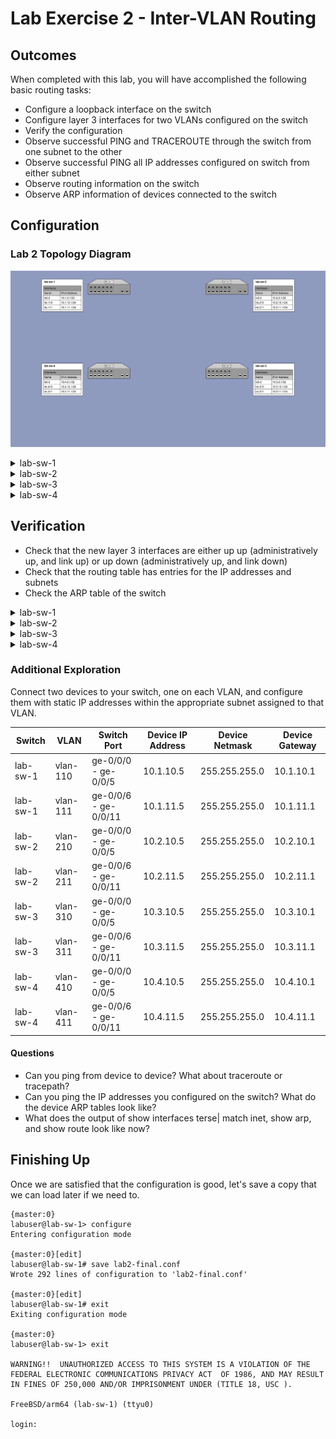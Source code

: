 # Lab Exercise 2 - Inter-VLAN Routing

## Outcomes

When completed with this lab, you will have accomplished the following basic routing tasks:
* Configure a loopback interface on the switch
* Configure layer 3 interfaces for two VLANs configured on the switch
* Verify the configuration
* Observe successful PING and TRACEROUTE through the switch from one subnet to the other
* Observe successful PING all IP addresses configured on switch from either subnet
* Observe routing information on the switch
* Observe ARP information of devices connected to the switch

## Configuration

### Lab 2 Topology Diagram
![Topology Diagram](diagram/lab2-topology_min.svg)

<details><summary>lab-sw-1</summary>

#### lab-sw-1 Configuration

* Configure layer 3 interface `lo0.0` with IP address `10.1.0.1/32`
* Configure layer 3 interface `irb.110` with IP address `10.1.10.1/24`
* Configure layer 3 interface `irb.111` with IP address `10.1.11.1/24`
* Add the layer 3 interface `irb.110` to the existing VLAN named `vlan-110` with vlan ID `110`
* Add the layer 3 interface `irb.111` to the existing VLAN named `vlan-111` with vlan ID `111`

#### lab-sw-1 Configuration Steps

```
{master:0}
labuser@lab-sw-1> configure
Entering configuration mode

{master:0}[edit]
labuser@lab-sw-1# set interfaces lo0.0 family inet address 10.1.0.1/32

{master:0}[edit]
labuser@lab-sw-1# set interfaces irb.110 family inet address 10.1.10.1/24

{master:0}[edit]
labuser@lab-sw-1# set interfaces irb.111 family inet address 10.1.11.1/24

{master:0}[edit]
labuser@lab-sw-1# set vlans vlan-110 l3-interface irb.110

{master:0}[edit]
labuser@lab-sw-1# set vlans vlan-111 l3-interface irb.111

{master:0}[edit]
labuser@lab-sw-1# commit check
configuration check succeeds

{master:0}[edit]
labuser@lab-sw-1# commit and-quit
configuration check succeeds
commit complete
Exiting configuration mode

{master:0}
labuser@lab-sw-1>
```

</details>

<details><summary>lab-sw-2</summary>

#### lab-sw-2 Configuration

* Configure layer 3 interface `lo0.0` with IP address `10.2.0.1/32`
* Configure layer 3 interface `irb.210` with IP address `10.2.10.1/24`
* Configure layer 3 interface `irb.211` with IP address `10.2.11.1/24`
* Add the layer 3 interface `irb.210` to the existing VLAN named `vlan-210` with vlan ID `210`
* Add the layer 3 interface `irb.211` to the existing VLAN named `vlan-211` with vlan ID `211`

#### lab-sw-2 Configuration Steps

```
{master:0}
labuser@lab-sw-2> configure
Entering configuration mode

{master:0}[edit]
labuser@lab-sw-2# set interfaces lo0.0 family inet address 10.2.0.1/32

{master:0}[edit]
labuser@lab-sw-2# set interfaces irb.210 family inet address 10.2.10.1/24

{master:0}[edit]
labuser@lab-sw-2# set interfaces irb.211 family inet address 10.2.11.1/24

{master:0}[edit]
labuser@lab-sw-2# set vlans vlan-210 l3-interface irb.210

{master:0}[edit]
labuser@lab-sw-2# set vlans vlan-211 l3-interface irb.211

{master:0}[edit]
labuser@lab-sw-2# commit check
configuration check succeeds

{master:0}[edit]
labuser@lab-sw-2# commit and-quit
configuration check succeeds
commit complete
Exiting configuration mode

{master:0}
labuser@lab-sw-2>
```

</details>

<details><summary>lab-sw-3</summary>

#### lab-sw-3 Configuration

* Configure layer 3 interface `lo0.0` with IP address `10.3.0.1/32`
* Configure layer 3 interface `irb.310` with IP address `10.3.10.1/24`
* Configure layer 3 interface `irb.311` with IP address `10.3.11.1/24`
* Add the layer 3 interface `irb.310` to the existing VLAN named `vlan-310` with vlan ID `310`
* Add the layer 3 interface `irb.311` to the existing VLAN named `vlan-311` with vlan ID `311`

#### lab-sw-3 Configuration Steps

```
{master:0}
labuser@lab-sw-3> configure
Entering configuration mode

{master:0}[edit]
labuser@lab-sw-3# set interfaces lo0.0 family inet address 10.3.0.1/32

{master:0}[edit]
labuser@lab-sw-3# set interfaces irb.310 family inet address 10.3.10.1/24

{master:0}[edit]
labuser@lab-sw-3# set interfaces irb.311 family inet address 10.3.11.1/24

{master:0}[edit]
labuser@lab-sw-3# set vlans vlan-310 l3-interface irb.310

{master:0}[edit]
labuser@lab-sw-3# set vlans vlan-311 l3-interface irb.311

{master:0}[edit]
labuser@lab-sw-3# commit check
configuration check succeeds

{master:0}[edit]
labuser@lab-sw-3# commit and-quit
configuration check succeeds
commit complete
Exiting configuration mode

{master:0}
labuser@lab-sw-3>
```

</details>

<details><summary>lab-sw-4</summary>

#### lab-sw-4 Configuration

* Configure layer 3 interface `lo0.0` with IP address `10.4.0.1/32`
* Configure layer 3 interface `irb.410` with IP address `10.4.10.1/24`
* Configure layer 3 interface `irb.411` with IP address `10.4.11.1/24`
* Add the layer 3 interface `irb.410` to the existing VLAN named `vlan-410` with vlan ID `410`
* Add the layer 3 interface `irb.411` to the existing VLAN named `vlan-411` with vlan ID `411`

#### lab-sw-4 Configuration Steps

```
{master:0}
labuser@lab-sw-4> configure
Entering configuration mode

{master:0}[edit]
labuser@lab-sw-4# set interfaces lo0.0 family inet address 10.4.0.1/32

{master:0}[edit]
labuser@lab-sw-4# set interfaces irb.410 family inet address 10.4.10.1/24

{master:0}[edit]
labuser@lab-sw-4# set interfaces irb.411 family inet address 10.4.11.1/24

{master:0}[edit]
labuser@lab-sw-4# set vlans vlan-410 l3-interface irb.410

{master:0}[edit]
labuser@lab-sw-4# set vlans vlan-411 l3-interface irb.411

{master:0}[edit]
labuser@lab-sw-4# commit check
configuration check succeeds

{master:0}[edit]
labuser@lab-sw-4# commit and-quit
configuration check succeeds
commit complete
Exiting configuration mode

{master:0}
labuser@lab-sw-4>
```

</details>

## Verification

* Check that the new layer 3 interfaces are either up up (administratively up, and link up) or up down (administratively up, and link down)
* Check that the routing table has entries for the IP addresses and subnets
* Check the ARP table of the switch

<details><summary>lab-sw-1</summary>

### lab-sw-1 Verification

```
{master:0}
labuser@lab-sw-1> show interfaces terse | match "Interface|inet"
Interface               Admin Link Proto    Local                 Remote
pfe-0/0/0.16383         up    up   inet
                                   inet6
pfh-0/0/0.16383         up    up   inet
pfh-0/0/0.16384         up    up   inet
bme0.0                  up    up   inet     128.0.0.1/2
irb.110                 up    down inet     10.1.10.1/24
irb.111                 up    down inet     10.1.11.1/24
jsrv.1                  up    up   inet     128.0.0.127/2
lo0.0                   up    up   inet     10.1.0.1            --> 0/0
lo0.16385               up    up   inet

{master:0}
labuser@lab-sw-1> show route terse

inet.0: 3 destinations, 3 routes (3 active, 0 holddown, 0 hidden)
Limit/Threshold: 32768/32768 destinations
+ = Active Route, - = Last Active, * = Both

A V Destination        P Prf   Metric 1   Metric 2  Next hop        AS path
* ? 10.1.0.1/32        D   0                       >lo0.0
* ? 10.1.10.1/32       L   0                        Reject
* ? 10.1.11.1/32       L   0                        Reject

{master:0}
labuser@lab-sw-1> show arp

{master:0}
labuser@lab-sw-1>
```

</details>

<details><summary>lab-sw-2</summary>

### lab-sw-2 Verification

```
{master:0}
labuser@lab-sw-2> show interfaces terse | match "Interface|inet"
Interface               Admin Link Proto    Local                 Remote
pfe-0/0/0.16383         up    up   inet
                                   inet6
pfh-0/0/0.16383         up    up   inet
pfh-0/0/0.16384         up    up   inet
bme0.0                  up    up   inet     128.0.0.1/2
irb.210                 up    down inet     10.2.10.1/24
irb.211                 up    down inet     10.2.11.1/24
jsrv.1                  up    up   inet     128.0.0.127/2
lo0.0                   up    up   inet     10.2.0.1            --> 0/0
lo0.16385               up    up   inet

{master:0}
labuser@lab-sw-2> show route terse

inet.0: 3 destinations, 3 routes (3 active, 0 holddown, 0 hidden)
Limit/Threshold: 32768/32768 destinations
+ = Active Route, - = Last Active, * = Both

A V Destination        P Prf   Metric 1   Metric 2  Next hop        AS path
* ? 10.2.0.1/32        D   0                       >lo0.0
* ? 10.2.10.1/32       L   0                        Reject
* ? 10.2.11.1/32       L   0                        Reject

{master:0}
labuser@lab-sw-2> show arp

{master:0}
labuser@lab-sw-2>
```

</details>

<details><summary>lab-sw-3</summary>

### lab-sw-3 Verification

```
{master:0}
labuser@lab-sw-3> show interfaces terse | match "Interface|inet"
Interface               Admin Link Proto    Local                 Remote
pfe-0/0/0.16383         up    up   inet
                                   inet6
pfh-0/0/0.16383         up    up   inet
pfh-0/0/0.16384         up    up   inet
bme0.0                  up    up   inet     128.0.0.1/2
irb.310                 up    down inet     10.3.10.1/24
irb.310                 up    down inet     10.3.11.1/24
jsrv.1                  up    up   inet     128.0.0.127/2
lo0.0                   up    up   inet     10.3.0.1            --> 0/0
lo0.16385               up    up   inet

{master:0}
labuser@lab-sw-3> show route terse

inet.0: 3 destinations, 3 routes (3 active, 0 holddown, 0 hidden)
Limit/Threshold: 32768/32768 destinations
+ = Active Route, - = Last Active, * = Both

A V Destination        P Prf   Metric 1   Metric 2  Next hop        AS path
* ? 10.3.0.1/32        D   0                       >lo0.0
* ? 10.3.10.1/32       L   0                        Reject
* ? 10.3.11.1/32       L   0                        Reject

{master:0}
labuser@lab-sw-3> show arp

{master:0}
labuser@lab-sw-3>
```

</details>

<details><summary>lab-sw-4</summary>

### lab-sw-4 Verification

```
{master:0}
labuser@lab-sw-4> show interfaces terse | match "Interface|inet"
Interface               Admin Link Proto    Local                 Remote
pfe-0/0/0.16383         up    up   inet
                                   inet6
pfh-0/0/0.16383         up    up   inet
pfh-0/0/0.16384         up    up   inet
bme0.0                  up    up   inet     128.0.0.1/2
irb.410                 up    down inet     10.4.10.1/24
irb.411                 up    down inet     10.4.11.1/24
jsrv.1                  up    up   inet     128.0.0.127/2
lo0.0                   up    up   inet     10.4.0.1            --> 0/0
lo0.16385               up    up   inet

{master:0}
labuser@lab-sw-4> show route terse

inet.0: 3 destinations, 3 routes (3 active, 0 holddown, 0 hidden)
Limit/Threshold: 32768/32768 destinations
+ = Active Route, - = Last Active, * = Both

A V Destination        P Prf   Metric 1   Metric 2  Next hop        AS path
* ? 10.4.0.1/32        D   0                       >lo0.0
* ? 10.4.10.1/32       L   0                        Reject
* ? 10.4.11.1/32       L   0                        Reject

{master:0}
labuser@lab-sw-4> show arp

{master:0}
labuser@lab-sw-4>
```

</details>

### Additional Exploration

Connect two devices to your switch, one on each VLAN, and configure them with static IP addresses within the appropriate subnet assigned to that VLAN.

| Switch | VLAN | Switch Port | Device IP Address | Device Netmask | Device Gateway |
| --- | --- | --- | --- | --- | --- |
| lab-sw-1 | vlan-110 | ge-0/0/0 - ge-0/0/5 | 10.1.10.5 | 255.255.255.0 | 10.1.10.1 |
| lab-sw-1 | vlan-111 | ge-0/0/6 - ge-0/0/11 | 10.1.11.5 | 255.255.255.0 | 10.1.11.1 |
| lab-sw-2 | vlan-210 | ge-0/0/0 - ge-0/0/5 | 10.2.10.5 | 255.255.255.0 | 10.2.10.1 |
| lab-sw-2 | vlan-211 | ge-0/0/6 - ge-0/0/11 | 10.2.11.5 | 255.255.255.0 | 10.2.11.1 |
| lab-sw-3 | vlan-310 | ge-0/0/0 - ge-0/0/5 | 10.3.10.5 | 255.255.255.0 | 10.3.10.1 |
| lab-sw-3 | vlan-311 | ge-0/0/6 - ge-0/0/11 | 10.3.11.5 | 255.255.255.0 | 10.3.11.1 |
| lab-sw-4 | vlan-410 | ge-0/0/0 - ge-0/0/5 | 10.4.10.5 | 255.255.255.0 | 10.4.10.1 |
| lab-sw-4 | vlan-411 | ge-0/0/6 - ge-0/0/11 | 10.4.11.5 | 255.255.255.0 | 10.4.11.1 |

#### Questions

* Can you ping from device to device? What about traceroute or tracepath?
* Can you ping the IP addresses you configured on the switch? What do the device ARP tables look like?
* What does the output of show interfaces terse| match inet, show arp, and show route look like now?

## Finishing Up

Once we are satisfied that the configuration is good, let's save a copy that we can load later if we need to.

```
{master:0}
labuser@lab-sw-1> configure
Entering configuration mode

{master:0}[edit]
labuser@lab-sw-1# save lab2-final.conf
Wrote 292 lines of configuration to 'lab2-final.conf'

{master:0}[edit]
labuser@lab-sw-1# exit
Exiting configuration mode

{master:0}
labuser@lab-sw-1> exit

WARNING!!  UNAUTHORIZED ACCESS TO THIS SYSTEM IS A VIOLATION OF THE FEDERAL ELECTRONIC COMMUNICATIONS PRIVACY ACT  OF 1986, AND MAY RESULT IN FINES OF 250,000 AND/OR IMPRISONMENT UNDER (TITLE 18, USC ).

FreeBSD/arm64 (lab-sw-1) (ttyu0)

login:
```
